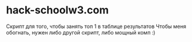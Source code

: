 # hack-schoolw3.com
Скрипт для того, чтобы занять топ 1 в таблице результатов
Чтобы меня обогнать, нужен либо другой скрипт, либо мощный комп :)
